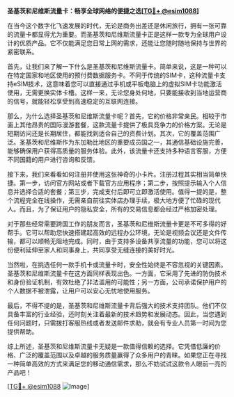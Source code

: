 **圣基茨和尼维斯流量卡：畅享全球网络的便捷之选[[TG💪+ @esim1088](https://t.me/s/esim1088)]**

在当今这个数字化飞速发展的时代，无论是商务出差还是休闲旅行，拥有一张可靠的流量卡都显得尤为重要。而圣基茨和尼维斯流量卡正是这样一款专为全球用户设计的优质产品。它不仅能满足您日常上网的需求，还能让您随时随地保持与世界的紧密联系。

首先，让我们来了解一下什么是圣基茨和尼维斯流量卡。简单来说，这是一种可以在特定国家和地区使用的预付费数据服务卡。不同于传统的SIM卡，这种流量卡支持eSIM技术，这意味着您可以直接通过手机或平板电脑上的虚拟SIM卡功能激活使用，无需更换实体卡槽。这样一来，无论您身处何地，只要能接收到当地运营商的信号，就能轻松享受到高速稳定的互联网连接。

那么，为什么选择圣基茨和尼维斯流量卡呢？首先，它的价格非常亲民。相较于市面上其他昂贵的国际漫游套餐，这款流量卡提供了极具竞争力的价格方案。无论是短期访问还是长期居住，都能找到适合自己的资费计划。其次，它的覆盖范围广泛。圣基茨和尼维斯作为东加勒比地区的重要成员国之一，其通信基础设施完善，能够确保用户获得高质量的服务体验。此外，该流量卡还支持多种语言客服，方便不同国籍的用户进行咨询和反馈。

接下来，我们来看看如何注册并使用这张神奇的小卡片。注册过程其实相当简单快捷。第一步，访问官方网站或者下载官方应用程序；第二步，按照提示输入个人信息并选择合适的套餐；第三步，完成支付后即可立即激活使用。值得一提的是，整个流程完全在线操作，无需亲自前往实体店办理手续，极大地方便了忙碌的现代人。而且，为了保证用户的隐私安全，所有的交易信息都会经过严格加密处理。

对于那些经常需要跨国工作的朋友而言，圣基茨和尼维斯流量卡更是不可多得的好帮手。它可以帮助您快速搭建起高效的远程办公环境，无论是视频会议还是文件传输，都可以顺畅无阻地完成。同时，由于支持多设备共享流量的功能，您可以将这份便利延伸至家人和同事身上，共同享受无缝连接的美好时光。

当然啦，在挑选任何一款手机卡或流量卡时，安全性始终是不容忽视的关键因素。圣基茨和尼维斯流量卡在这方面同样表现出色。一方面，它采用了先进的防伪技术和身份验证机制，有效杜绝了非法滥用的可能性；另一方面，公司承诺保护用户的个人数据不被泄露，让用户可以安心无忧地使用服务。

最后，不得不提的是，圣基茨和尼维斯流量卡背后强大的技术支持团队。他们不仅具备丰富的行业经验，还时刻关注着最新的技术趋势和发展动态。因此，当您遇到任何问题时，只需拨打客服热线或者发送邮件求助，就会有专业人员第一时间为您提供帮助。

综上所述，圣基茨和尼维斯流量卡无疑是一款值得信赖的选择。它凭借低廉的价格、广泛的覆盖范围以及卓越的服务质量赢得了众多用户的青睐。如果您正在寻找一种简单高效的方式来满足您的移动通信需求，那么不妨试试这款令人眼前一亮的产品吧！

[[TG💪+ @esim1088](https://t.me/s/esim1088) ![Image](https://i.postimg.cc/4NQfJmqS/Snipaste-2025-05-13-00-14-12.png)]